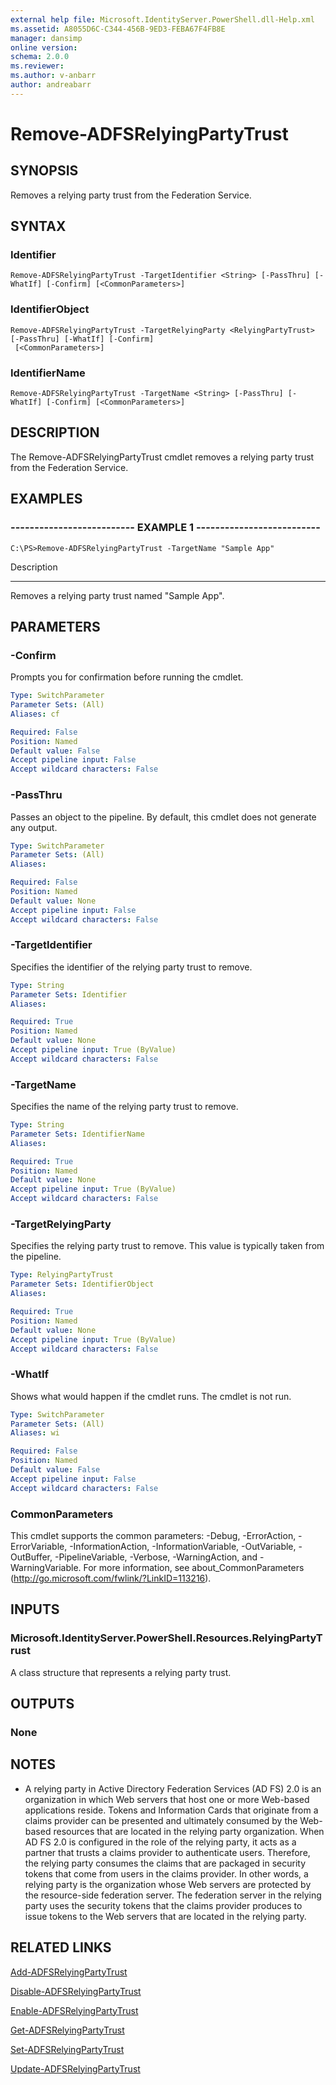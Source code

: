 ```yaml
---
external help file: Microsoft.IdentityServer.PowerShell.dll-Help.xml
ms.assetid: A8055D6C-C344-456B-9ED3-FEBA67F4FB8E
manager: dansimp
online version: 
schema: 2.0.0
ms.reviewer:
ms.author: v-anbarr
author: andreabarr
---
```


# Remove-ADFSRelyingPartyTrust

## SYNOPSIS
Removes a relying party trust from the Federation Service.

## SYNTAX

### Identifier
```
Remove-ADFSRelyingPartyTrust -TargetIdentifier <String> [-PassThru] [-WhatIf] [-Confirm] [<CommonParameters>]
```

### IdentifierObject
```
Remove-ADFSRelyingPartyTrust -TargetRelyingParty <RelyingPartyTrust> [-PassThru] [-WhatIf] [-Confirm]
 [<CommonParameters>]
```

### IdentifierName
```
Remove-ADFSRelyingPartyTrust -TargetName <String> [-PassThru] [-WhatIf] [-Confirm] [<CommonParameters>]
```

## DESCRIPTION
The Remove-ADFSRelyingPartyTrust cmdlet removes a relying party trust from the Federation Service.

## EXAMPLES

### -------------------------- EXAMPLE 1 --------------------------
```
C:\PS>Remove-ADFSRelyingPartyTrust -TargetName "Sample App"
```

Description

-----------

Removes a relying party trust named "Sample App".

## PARAMETERS

### -Confirm
Prompts you for confirmation before running the cmdlet.

```yaml
Type: SwitchParameter
Parameter Sets: (All)
Aliases: cf

Required: False
Position: Named
Default value: False
Accept pipeline input: False
Accept wildcard characters: False
```

### -PassThru
Passes an object to the pipeline.
By default, this cmdlet does not generate any output.

```yaml
Type: SwitchParameter
Parameter Sets: (All)
Aliases: 

Required: False
Position: Named
Default value: None
Accept pipeline input: False
Accept wildcard characters: False
```

### -TargetIdentifier
Specifies the identifier of the relying party trust to remove.

```yaml
Type: String
Parameter Sets: Identifier
Aliases: 

Required: True
Position: Named
Default value: None
Accept pipeline input: True (ByValue)
Accept wildcard characters: False
```

### -TargetName
Specifies the name of the relying party trust to remove.

```yaml
Type: String
Parameter Sets: IdentifierName
Aliases: 

Required: True
Position: Named
Default value: None
Accept pipeline input: True (ByValue)
Accept wildcard characters: False
```

### -TargetRelyingParty
Specifies the relying party trust to remove.
This value is typically taken from the pipeline.

```yaml
Type: RelyingPartyTrust
Parameter Sets: IdentifierObject
Aliases: 

Required: True
Position: Named
Default value: None
Accept pipeline input: True (ByValue)
Accept wildcard characters: False
```

### -WhatIf
Shows what would happen if the cmdlet runs.
The cmdlet is not run.

```yaml
Type: SwitchParameter
Parameter Sets: (All)
Aliases: wi

Required: False
Position: Named
Default value: False
Accept pipeline input: False
Accept wildcard characters: False
```

### CommonParameters
This cmdlet supports the common parameters: -Debug, -ErrorAction, -ErrorVariable, -InformationAction, -InformationVariable, -OutVariable, -OutBuffer, -PipelineVariable, -Verbose, -WarningAction, and -WarningVariable. For more information, see about_CommonParameters (http://go.microsoft.com/fwlink/?LinkID=113216).

## INPUTS

### Microsoft.IdentityServer.PowerShell.Resources.RelyingPartyTrust
A class structure that represents a relying party trust.

## OUTPUTS

### None

## NOTES
* A relying party in Active Directory Federation Services (AD FS) 2.0 is an organization in which Web servers that host one or more Web-based applications reside. Tokens and Information Cards that originate from a claims provider can be presented and ultimately consumed by the Web-based resources that are located in the relying party organization. When AD FS 2.0 is configured in the role of the relying party, it acts as a partner that trusts a claims provider to authenticate users. Therefore, the relying party consumes the claims that are packaged in security tokens that come from users in the claims provider. In other words, a relying party is the organization whose Web servers are protected by the resource-side federation server. The federation server in the relying party uses the security tokens that the claims provider produces to issue tokens to the Web servers that are located in the relying party.

## RELATED LINKS

[Add-ADFSRelyingPartyTrust](./Add-ADFSRelyingPartyTrust.md)

[Disable-ADFSRelyingPartyTrust](./Disable-ADFSRelyingPartyTrust.md)

[Enable-ADFSRelyingPartyTrust](./Enable-ADFSRelyingPartyTrust.md)

[Get-ADFSRelyingPartyTrust](./Get-ADFSRelyingPartyTrust.md)

[Set-ADFSRelyingPartyTrust](./Set-ADFSRelyingPartyTrust.md)

[Update-ADFSRelyingPartyTrust](./Update-ADFSRelyingPartyTrust.md)

